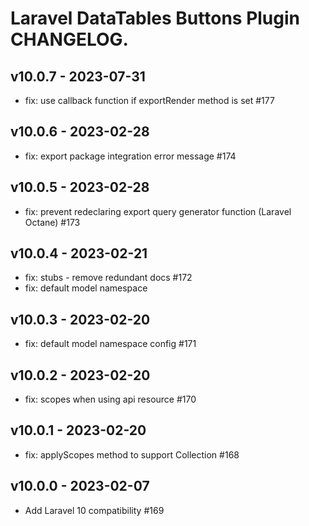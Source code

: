 # Laravel DataTables Buttons Plugin CHANGELOG.

## v10.0.7 - 2023-07-31

- fix: use callback function if exportRender method is set #177

## v10.0.6 - 2023-02-28

- fix: export package integration error message #174

## v10.0.5 - 2023-02-28

- fix: prevent redeclaring export query generator function (Laravel Octane) #173

## v10.0.4 - 2023-02-21

- fix: stubs - remove redundant docs #172
- fix: default model namespace

## v10.0.3 - 2023-02-20

- fix: default model namespace config #171

## v10.0.2 - 2023-02-20

- fix: scopes when using api resource #170

## v10.0.1 - 2023-02-20

- fix: applyScopes method to support Collection #168

## v10.0.0 - 2023-02-07

- Add Laravel 10 compatibility #169
